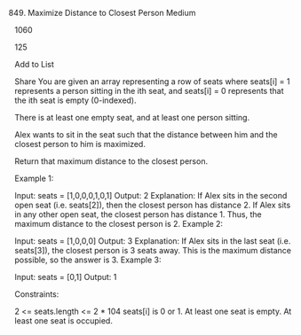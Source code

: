 849. Maximize Distance to Closest Person
Medium

1060

125

Add to List

Share
You are given an array representing a row of seats where seats[i] = 1 represents a person sitting in the ith seat, and seats[i] = 0 represents that the ith seat is empty (0-indexed).

There is at least one empty seat, and at least one person sitting.

Alex wants to sit in the seat such that the distance between him and the closest person to him is maximized.

Return that maximum distance to the closest person.



Example 1:


Input: seats = [1,0,0,0,1,0,1]
Output: 2
Explanation:
If Alex sits in the second open seat (i.e. seats[2]), then the closest person has distance 2.
If Alex sits in any other open seat, the closest person has distance 1.
Thus, the maximum distance to the closest person is 2.
Example 2:

Input: seats = [1,0,0,0]
Output: 3
Explanation:
If Alex sits in the last seat (i.e. seats[3]), the closest person is 3 seats away.
This is the maximum distance possible, so the answer is 3.
Example 3:

Input: seats = [0,1]
Output: 1


Constraints:

2 <= seats.length <= 2 * 104
seats[i] is 0 or 1.
At least one seat is empty.
At least one seat is occupied.
